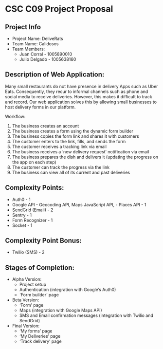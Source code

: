 # CSC C09 Project Proposal

## Project Info
- Project Name: DeliveRats
- Team Name: Calidosos
- Team Members:
  - Juan Corral - 1005890010
  - Julio Delgado - 1005638160

## Description of Web Application:
Many small restaurants do not have presence in delivery Apps such as Uber Eats. Consequently, they recur to informal channels such as phone and social media to receive deliveries. However, this makes it difficult to track and record. Our web application solves this by allowing small businesses to host delivery forms in our platform.

Workflow:
  1. The business creates an account
  2. The business creates a form using the dynamic form builder
  3. The business copies the form link and shares it with customers
  4. The customer enters to the link, fills, and sends the form
  5. The customer receives a tracking link via email
  6. The business receives a ‘new delivery request’ notification via email
  7. The business prepares the dish and delivers it (updating the progress on the app on each step)
  8. The customer can track the progress via the link
  9. The business can view all of its current and past deliveries

## Complexity Points:
- Auth0 - 1
- Google API - Geocoding API, Maps JavaScript API, - Places API - 1
- SendGrid (Email) - 2
- Sentry - 1
- Form Recognizer - 1
- Socket - 1

## Complexity Point Bonus:
- Twilio (SMS) - 2

## Stages of Completion:
- Alpha Version:
  - Project setup
  - Authentication (integration with Google’s Auth0)
  - 'Form builder’ page
- Beta Version:
  - ‘Form’ page
  - Maps (integration with Google Maps API)
  - SMS and Email confirmation messages (integration with Twilio and SendGrid)
- Final Version:
  - ‘My forms’ page
  - ‘My Deliveries’ page
  - ‘Track delivery’ page
